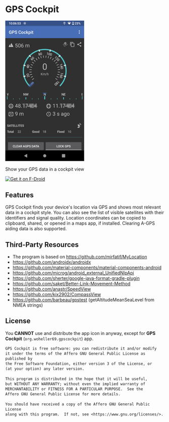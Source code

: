 # GPS Cockpit 

<img src="fastlane/metadata/android/en-US/images/phoneScreenshots/1.jpg" width="250"> 

Show your GPS data in a cockpit view

<a href="https://f-droid.org/packages/org.woheller69.gpscockpit"><img alt="Get it on F-Droid" src="https://fdroid.gitlab.io/artwork/badge/get-it-on.png" height="100"></a>

## Features

GPS Cockpit finds your device's location via GPS and shows most relevant data in a cockpit style.
You can also see the list of visible satellites with their identifiers and signal quality.
Location coordinates can be copied to clipboard, shared, or opened in a maps app, if installed.
Clearing A-GPS aiding data is also supported.

## Third-Party Resources

* The program is based on https://github.com/mirfatif/MyLocation
* https://github.com/androidx/androidx
* https://github.com/material-components/material-components-android
* https://github.com/microg/android_external_UnifiedNlpApi
* https://github.com/sherter/google-java-format-gradle-plugin
* https://github.com/saket/Better-Link-Movement-Method
* https://github.com/anastr/SpeedView
* https://github.com/kix2902/CompassView
* https://github.com/barbeau/gpstest  (getAltitudeMeanSeaLevel from NMEA strings)

## License 

You **CANNOT** use and distribute the app icon in anyway, except for **GPS Cockpit** (`org.woheller69.gpscockpit`) app.

    GPS Cockpit is free software: you can redistribute it and/or modify
    it under the terms of the Affero GNU General Public License as published by
    the Free Software Foundation, either version 3 of the License, or
    (at your option) any later version.

    This program is distributed in the hope that it will be useful,
    but WITHOUT ANY WARRANTY; without even the implied warranty of
    MERCHANTABILITY or FITNESS FOR A PARTICULAR PURPOSE.  See the
    Affero GNU General Public License for more details.

    You should have received a copy of the Affero GNU General Public License
    along with this program.  If not, see <https://www.gnu.org/licenses/>.


